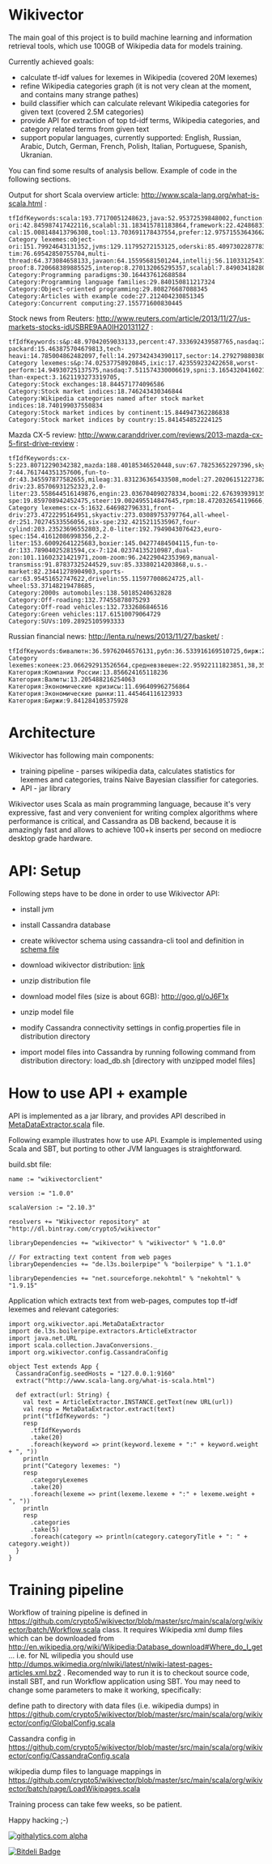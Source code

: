 Wikivector
==========

The main goal of this project is to build machine learning and information retrieval tools, which use 100GB of Wikipedia data for models training.

Currently achieved goals:
* calculate tf-idf values for lexemes in Wikipedia (covered 20M lexemes)
* refine Wikipedia categories graph (it is not very clean at the moment, and contains many strange pathes)
* build classifier which can calculate relevant Wikipedia categories for given text (covered 2.5M categories)
* provide API for extraction of top td-idf terms, Wikipedia categories, and category related terms from given text
* support popular languages, currently supported: English, Russian, Arabic, Dutch, German, French, Polish, Italian, Portuguese, Spanish, Ukranian.

You can find some results of analysis bellow. Example of code in the following sections.

Output for short Scala overview article: http://www.scala-lang.org/what-is-scala.html :

    tfIdfKeywords:scala:193.77170051248623,java:52.95372539848002,function:52.181138693912224,object-ori:42.845987417422116,scalabl:31.183415781183864,framework:22.424868316076083,pattern:19.45986022975381,mutabl:19.3197022298865,immut:16.40817674230587,seamless:15.741342536279676,object:15.40676308543515,method-cal:15.008148413796308,tool:13.703691178437554,prefer:12.975715536436624,compil:12.879375818289226,oderski:12.502622476805572,support:12.214996043652862,jvms:12.160336270318938,concurr:12.153787670093097,syntax:12.091897879302746,
    Category lexemes:object-ori:151.79924643131352,jvms:129.11795272153125,oderski:85.40973022877834,compile-tim:76.69542850755704,multi-thread:64.373084658133,javaon:64.15595681501244,intellij:56.11033125437374,netbean:44.592142889980096,jvm:42.90886564603815,mutabl:19.461838661675905,future-proof:8.720668389885525,interop:8.270132065295357,scalabl:7.849034182808977,worksheet:4.978275360027274,
    Category:Programming paradigms:30.164437612688584
    Category:Programming language families:29.840150811217324
    Category:Object-oriented programming:29.808276687088345
    Category:Articles with example code:27.212404230851345
    Category:Concurrent computing:27.155771600830445
    
Stock news from Reuters: http://www.reuters.com/article/2013/11/27/us-markets-stocks-idUSBRE9AA0IH20131127 :

    tfIdfKeywords:s&p:48.97042059033133,percent:47.333692439587765,nasdaq:29.880743016112394,dow:20.576940142543165,close:19.017667564511584,market:18.862727666084133,stock:18.381896318650856,index:17.506806840992763,tech:15.843925634874989,reuters\/univers:15.701295594356253,hewlett-packard:15.463875704679813,tech-heavi:14.785004862482097,fell:14.297342434390117,sector:14.279279880380386,500:14.158308864598915,crude:13.859075413902122,27.001:13.450003795749756,ixic:13.450003795749756,expect:12.837610037289938,trader:12.83290180042393,
    Category lexemes:s&p:74.02537758920845,ixic:17.423559232422658,worst-perform:14.94930725137575,nasdaq:7.511574330006619,spni:3.1654320416021546,higher-than-expect:3.1621193273319705,
    Category:Stock exchanges:18.844571774096586
    Category:Stock market indices:18.746243430346844
    Category:Wikipedia categories named after stock market indices:18.740199037550834
    Category:Stock market indices by continent:15.844947362286838
    Category:Stock market indices by country:15.841454852224125
    
Mazda CX-5 review: http://www.caranddriver.com/reviews/2013-mazda-cx-5-first-drive-review :

    tfIdfKeywords:cx-5:223.80712290342382,mazda:188.40185346520448,suv:67.78253652297396,skyactiv:63.654405643932755,cx-7:44.761744351357606,fun-to-dr:43.345597877582655,mileag:31.831236365433508,model:27.202061512273822,deliv:24.32708804228273,front-driv:23.85706931252323,2.0-liter:23.558644516149876,engin:23.036704090278334,boomi:22.676393939135778,drive:21.53461418081624,percent:21.037196639816784,compact:20.00138356798216,six-spe:19.859708942452475,steer:19.002495514847645,rpm:18.472032654119666,mph:17.737553040612177,
    Category lexemes:cx-5:1632.646982796331,front-driv:273.4722295164951,skyactiv:273.03089753797764,all-wheel-dr:251.70274533556056,six-spe:232.4215211535967,four-cylind:203.23523696552803,2.0-liter:192.7949043076423,euro-spec:154.41612086998356,2.2-liter:153.60092641225683,boxier:145.04277484504115,fun-to-dr:133.78904025281594,cx-7:124.02374135210987,dual-zon:101.11602321421971,zoom-zoom:96.24229042353969,manual-transmiss:91.87837325244529,suv:85.33380214203868,u.s.-market:82.23441278904903,sports-car:63.95451652747622,drivelin:55.115977008624725,all-wheel:53.37148219478685,
    Category:2000s automobiles:138.50185240632828
    Category:Off-roading:132.77455878075293
    Category:Off-road vehicles:132.7332686846516
    Category:Green vehicles:117.61510079064729
    Category:SUVs:109.28925105993333
    
Russian financial news: http://lenta.ru/news/2013/11/27/basket/ :

    tfIdfKeywords:бивалютн:36.59762046576131,рубл:36.533916169510725,бирж:28.824536388479302,копеек:22.863986334661064,корзин:21.488261534394724,евр:20.97563030478338,доллар:18.76370340903501,сесс:18.169027885071266,цен:13.091795356568873,коридор:12.979598345251366,ноябр:12.15601007775221,курс:11.974408507516628,нефт:11.722585014371505,границ:11.027360709076685,93,36:10.914008577671916,максимум:10.48239449932796,средневзвешен:10.07280829715283,подорожа:9.753520885285718,38,35:9.670405978575213,паден:9.60347911863312,
    Category lexemes:копеек:23.066292913526564,средневзвешен:22.95922111823851,38,35:21.867807844420263,бирж:21.866545890250954,93,36:19.283185857800127,бивалютн:18.4894848936164,подорожа:9.806561389888843,копейк:7.52200781558836,сделк:4.6956887806298155,рассчита:4.238812609474223,укреп:3.188538209579522,нефт:2.9712190390825777,12,3:2.907651186559428,утр:2.6604598621495876,стоимост:2.5535168694114585,0,7:2.380031831221264,сдвинул:2.183461502796707,0,3:1.9181339760393645,возобнов:1.4795137359944657,валют:1.4251754257819962,
    Категория:Компании России:13.856624165118236
    Категория:Валюты:13.205488216254063
    Категория:Экономические кризисы:11.696409962756864
    Категория:Экономические рынки:11.445464116123933
    Категория:Биржи:9.841284105375928


Architecture
============

Wikivector has following main components:

* training pipeline - parses wikipedia data, calculates statistics for lexemes and categories, trains Naive Bayesian classifier for categories.
* API - jar library

Wikivector uses Scala as main programming language, because it's very expressive, fast and very convenient for writing complex algorithms where performance is critical, and Cassandra as DB backend, because it is amazingly fast and allows to achieve 100+k inserts per second on mediocre desktop grade hardware.

API: Setup
==========

Following steps have to be done in order to use Wikivector API:

* install jvm

* install Cassandra database

* create wikivector schema using cassandra-cli tool and definition in [schema file](https://github.com/crypto5/wikivector/blob/master/schema/create.cli)

* download wikivector distribution: [link](
http://dl.bintray.com/crypto5/wikivector/wikivector/wikivector/1.0.0/wikivector-1.0.0-dist.zip)

* unzip distribution file

* download model files (size is about 6GB): http://goo.gl/oJ6F1x

* unzip model file

* modify Cassandra connectivity settings in config.properties file in distribution directory

* import model files into Cassandra by running following command from distribution directory: load_db.sh [directory with unzipped model files]

How to use API + example
===========================

API is implemented as a jar library, and provides API described in [MetaDataExtractor.scala](https://github.com/crypto5/wikivector/blob/master/src/main/scala/org/wikivector/api/MetaDataExtractor.scala) file.

Following example illustrates how to use API. Example is implemented using Scala and SBT, but porting to other JVM languages is straightforward.

build.sbt file:

    name := "wikivectorclient"
    
    version := "1.0.0"
    
    scalaVersion := "2.10.3"
    
    resolvers += "Wikivector repository" at "http://dl.bintray.com/crypto5/wikivector"
    
    libraryDependencies += "wikivector" % "wikivector" % "1.0.0"
    
    // For extracting text content from web pages
    libraryDependencies += "de.l3s.boilerpipe" % "boilerpipe" % "1.1.0"
    
    libraryDependencies += "net.sourceforge.nekohtml" % "nekohtml" % "1.9.15"
    
Application which extracts text from web-pages, computes top tf-idf lexemes and relevant categories:

    import org.wikivector.api.MetaDataExtractor
    import de.l3s.boilerpipe.extractors.ArticleExtractor
    import java.net.URL
    import scala.collection.JavaConversions._
    import org.wikivector.config.CassandraConfig
    
    object Test extends App {
      CassandraConfig.seedHosts = "127.0.0.1:9160"
      extract("http://www.scala-lang.org/what-is-scala.html")
  
      def extract(url: String) {
        val text = ArticleExtractor.INSTANCE.getText(new URL(url))
        val resp = MetaDataExtractor.extract(text)
        print("tfIdfKeywords: ")
        resp
          .tfIdfKeywords
          .take(20)
          .foreach(keyword => print(keyword.lexeme + ":" + keyword.weight + ", "))
        println
        print("Category lexemes: ")
        resp
          .categoryLexemes
          .take(20)
          .foreach(lexeme => print(lexeme.lexeme + ":" + lexeme.weight + ", "))
        println
        resp
          .categories
          .take(5)
          .foreach(category => println(category.categoryTitle + ": " + category.weight))
      }
    }


Training pipeline
=================

Workflow of training pipeline is defined in https://github.com/crypto5/wikivector/blob/master/src/main/scala/org/wikivector/batch/Workflow.scala class.
It requires Wikipedia xml dump files which can be downloaded from http://en.wikipedia.org/wiki/Wikipedia:Database_download#Where_do_I_get... i.e. for NL wilipedia you should use http://dumps.wikimedia.org/nlwiki/latest/nlwiki-latest-pages-articles.xml.bz2 .
Recomended way to run it is to checkout source code, install SBT, and run Workflow application using SBT.
You may need to change some parameters to make it working, specifically:

define path to directory with data files (i.e. wikipedia dumps) in https://github.com/crypto5/wikivector/blob/master/src/main/scala/org/wikivector/config/GlobalConfig.scala

Cassandra config in https://github.com/crypto5/wikivector/blob/master/src/main/scala/org/wikivector/config/CassandraConfig.scala

wikipedia dump files to language mappings in https://github.com/crypto5/wikivector/blob/master/src/main/scala/org/wikivector/batch/page/LoadWikipages.scala

Training process can take few weeks, so be patient.

Happy hacking ;-)

[![githalytics.com alpha](https://cruel-carlota.pagodabox.com/0a2c0b43ce043d6934b2a5a78325f475 "githalytics.com")](http://githalytics.com/crypto5/wikivector)


[![Bitdeli Badge](https://d2weczhvl823v0.cloudfront.net/crypto5/wikivector/trend.png)](https://bitdeli.com/free "Bitdeli Badge")
